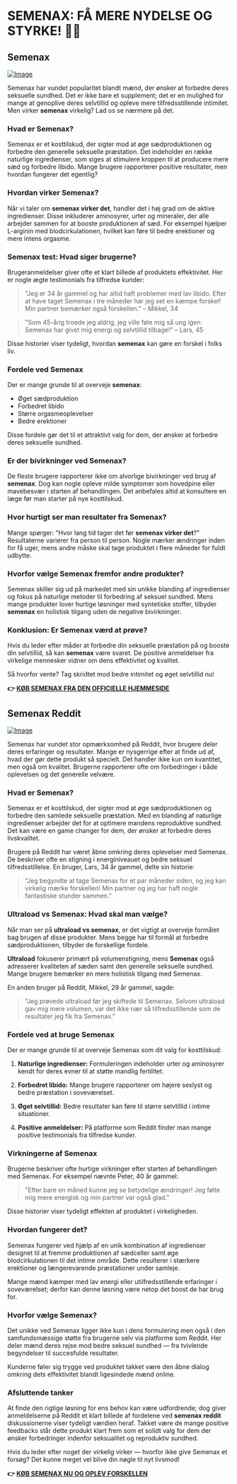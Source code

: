 # SEMENAX: FÅ MERE NYDELSE OG STYRKE! 💪✨

## Semenax

[![Image](https://www2.sellhealth.com/22/semenax_pills_lg.jpg)](https://gchaffi.com/xrs20pho)

Semenax har vundet popularitet blandt mænd, der ønsker at forbedre deres seksuelle sundhed. Det er ikke bare et supplement; det er en mulighed for mange at genoplive deres selvtillid og opleve mere tilfredsstillende intimitet. Men virker **semenax** virkelig? Lad os se nærmere på det.

### Hvad er Semenax?

Semenax er et kosttilskud, der sigter mod at øge sædproduktionen og forbedre den generelle seksuelle præstation. Det indeholder en række naturlige ingredienser, som siges at stimulere kroppen til at producere mere sæd og forbedre libido. Mange brugere rapporterer positive resultater, men hvordan fungerer det egentlig?

### Hvordan virker Semenax?

Når vi taler om **semenax virker det**, handler det i høj grad om de aktive ingredienser. Disse inkluderer aminosyrer, urter og mineraler, der alle arbejder sammen for at booste produktionen af sæd. For eksempel hjælper L-arginin med blodcirkulationen, hvilket kan føre til bedre erektioner og mere intens orgasme.

### Semenax test: Hvad siger brugerne?

Brugeranmeldelser giver ofte et klart billede af produktets effektivitet. Her er nogle ægte testimonials fra tilfredse kunder:

> "Jeg er 34 år gammel og har altid haft problemer med lav libido. Efter at have taget Semenax i tre måneder har jeg set en kæmpe forskel! Min partner bemærker også forskellen." – Mikkel, 34

> "Som 45-årig troede jeg aldrig, jeg ville føle mig så ung igen. Semenax har givet mig energi og selvtillid tilbage!" – Lars, 45

Disse historier viser tydeligt, hvordan **semenax** kan gøre en forskel i folks liv.

### Fordele ved Semenax

Der er mange grunde til at overveje **semenax**:

- Øget sædproduktion
- Forbedret libido
- Større orgasmeoplevelser
- Bedre erektioner

Disse fordele gør det til et attraktivt valg for dem, der ønsker at forbedre deres seksuelle sundhed.

### Er der bivirkninger ved Semenax?

De fleste brugere rapporterer ikke om alvorlige bivirkninger ved brug af **semenax**. Dog kan nogle opleve milde symptomer som hovedpine eller mavebesvær i starten af behandlingen. Det anbefales altid at konsultere en læge før man starter på nye kosttilskud.

### Hvor hurtigt ser man resultater fra Semenax?

Mange spørger: "Hvor lang tid tager det før **semenax virker det**?" Resultaterne varierer fra person til person. Nogle mærker ændringer inden for få uger, mens andre måske skal tage produktet i flere måneder for fuldt udbytte.

### Hvorfor vælge Semenax fremfor andre produkter?

Semenax skiller sig ud på markedet med sin unikke blanding af ingredienser og fokus på naturlige metoder til forbedring af seksuel sundhed. Mens mange produkter lover hurtige løsninger med syntetiske stoffer, tilbyder **semenax** en holistisk tilgang uden de negative bivirkninger.

### Konklusion: Er Semenax værd at prøve?

Hvis du leder efter måder at forbedre din seksuelle præstation på og booste din selvtillid, så kan **semenax** være svaret. De positive anmeldelser fra virkelige mennesker vidner om dens effektivitet og kvalitet.

Så hvorfor vente? Tag skridtet mod bedre intimitet og øget selvtillid nu!



**👉 [KØB SEMENAX FRA DEN OFFICIELLE HJEMMESIDE](https://gchaffi.com/xrs20pho)**

## Semenax Reddit

[![Image](https://www2.sellhealth.com/22/semenax_pills_md.jpg)](https://gchaffi.com/xrs20pho)

Semenax har vundet stor opmærksomhed på Reddit, hvor brugere deler deres erfaringer og resultater. Mange er nysgerrige efter at finde ud af, hvad der gør dette produkt så specielt. Det handler ikke kun om kvantitet, men også om kvalitet. Brugerne rapporterer ofte om forbedringer i både oplevelsen og det generelle velvære.

### Hvad er Semenax?

Semenax er et kosttilskud, der sigter mod at øge sædproduktionen og forbedre den samlede seksuelle præstation. Med en blanding af naturlige ingredienser arbejder det for at optimere mandens reproduktive sundhed. Det kan være en game changer for dem, der ønsker at forbedre deres livskvalitet.

Brugere på Reddit har været åbne omkring deres oplevelser med Semenax. De beskriver ofte en stigning i energiniveauet og bedre seksuel tilfredsstillelse. En bruger, Lars, 34 år gammel, delte sin historie:

> "Jeg begyndte at tage Semenax for et par måneder siden, og jeg kan virkelig mærke forskellen! Min partner og jeg har haft nogle fantastiske stunder sammen."

### Ultraload vs Semenax: Hvad skal man vælge?

Når man ser på **ultraload vs semenax**, er det vigtigt at overveje formålet bag brugen af disse produkter. Mens begge har til formål at forbedre sædproduktionen, tilbyder de forskellige fordele.

**Ultraload** fokuserer primært på volumenstigning, mens **Semenax** også adresserer kvaliteten af sæden samt den generelle seksuelle sundhed. Mange brugere bemærker en mere holistisk tilgang med Semenax.

En anden bruger på Reddit, Mikkel, 29 år gammel, sagde:

> "Jeg prøvede ultraload før jeg skiftede til Semenax. Selvom ultraload gav mig mere volumen, var det ikke nær så tilfredsstillende som de resultater jeg fik fra Semenax."

### Fordele ved at bruge Semenax

Der er mange grunde til at overveje Semenax som dit valg for kosttilskud:

1. **Naturlige ingredienser:** Formuleringen indeholder urter og aminosyrer kendt for deres evner til at støtte mandlig fertilitet.
   
2. **Forbedret libido:** Mange brugere rapporterer om højere sexlyst og bedre præstation i soveværelset.

3. **Øget selvtillid:** Bedre resultater kan føre til større selvtillid i intime situationer.

4. **Positive anmeldelser:** På platforme som Reddit finder man mange positive testimonials fra tilfredse kunder.

### Virkningerne af Semenax

Brugerne beskriver ofte hurtige virkninger efter starten af behandlingen med Semenax. For eksempel nævnte Peter, 40 år gammel:

> "Efter bare en måned kunne jeg se betydelige ændringer! Jeg følte mig mere energisk og min partner var også glad."

Disse historier viser tydeligt effekten af produktet i virkeligheden.

### Hvordan fungerer det?

Semenax fungerer ved hjælp af en unik kombination af ingredienser designet til at fremme produktionen af sædceller samt øge blodcirkulationen til det intime område. Dette resulterer i stærkere erektioner og længerevarende præstationer under samleje.

Mange mænd kæmper med lav energi eller utilfredsstillende erfaringer i soveværelset; derfor kan denne løsning være netop det boost de har brug for.

### Hvorfor vælge Semenax?

Det unikke ved Semenax ligger ikke kun i dens formulering men også i den samfundsmæssige støtte fra brugerne selv via platforme som Reddit. Her deler mænd deres rejse mod bedre seksuel sundhed — fra tvivlende begyndelser til succesfulde resultater.

Kunderne føler sig trygge ved produktet takket være den åbne dialog omkring dets effektivitet blandt ligesindede mænd online.

### Afsluttende tanker

At finde den rigtige løsning for ens behov kan være udfordrende; dog giver anmeldelserne på Reddit et klart billede af fordelene ved **semenax reddit** diskussionerne viser tydeligt værdien heraf. Takket være de mange positive feedbacks står dette produkt klart frem som et solidt valg for dem der ønsker forbedringer indenfor seksualitet og reproduktiv sundhed.

Hvis du leder efter noget der virkelig virker — hvorfor ikke give Semenax et forsøg? Det kunne meget vel blive din nøgle til nyt livsmod!



**👉 [KØB SEMENAX NU OG OPLEV FORSKELLEN](https://gchaffi.com/xrs20pho)**